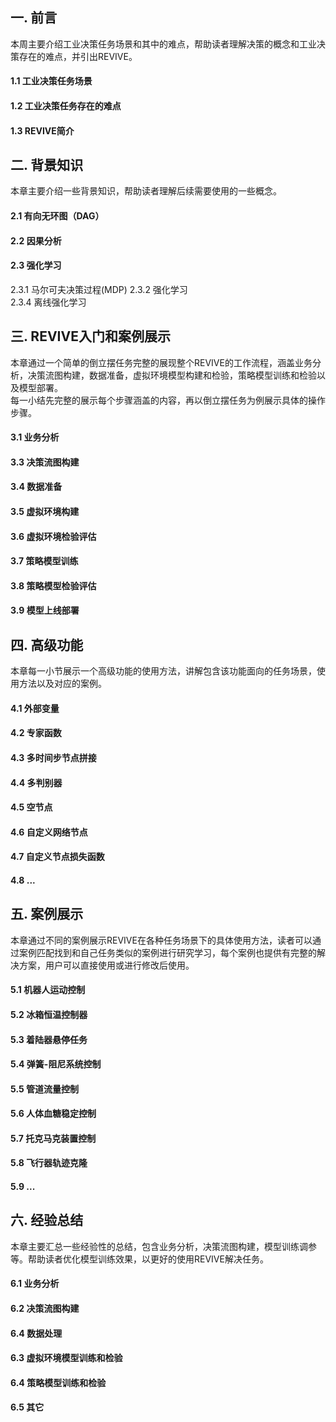 
## 一. 前言
本周主要介绍工业决策任务场景和其中的难点，帮助读者理解决策的概念和工业决策存在的难点，并引出REVIVE。

#### 1.1 工业决策任务场景

#### 1.2 工业决策任务存在的难点

#### 1.3 REVIVE简介

## 二. 背景知识  
本章主要介绍一些背景知识，帮助读者理解后续需要使用的一些概念。

#### 2.1 有向无环图（DAG）

#### 2.2 因果分析

#### 2.3 强化学习
2.3.1 马尔可夫决策过程(MDP)
2.3.2 强化学习<br />2.3.4 离线强化学习

## 三. REVIVE入门和案例展示
本章通过一个简单的倒立摆任务完整的展现整个REVIVE的工作流程，涵盖业务分析，决策流图构建，数据准备，虚拟环境模型构建和检验，策略模型训练和检验以及模型部署。<br />每一小结先完整的展示每个步骤涵盖的内容，再以倒立摆任务为例展示具体的操作步骤。

#### 3.1 业务分析

#### 3.3 决策流图构建

#### 3.4 数据准备

#### 3.5 虚拟环境构建

#### 3.6 虚拟环境检验评估

#### 3.7 策略模型训练

#### 3.8 策略模型检验评估

#### 3.9 模型上线部署 

## 四. 高级功能  
本章每一小节展示一个高级功能的使用方法，讲解包含该功能面向的任务场景，使用方法以及对应的案例。

#### 4.1 外部变量

#### 4.2 专家函数

#### 4.3 多时间步节点拼接

#### 4.4 多判别器

#### 4.5 空节点

#### 4.6 自定义网络节点

#### 4.7 自定义节点损失函数

#### 4.8 ...

## 五. 案例展示
本章通过不同的案例展示REVIVE在各种任务场景下的具体使用方法，读者可以通过案例匹配找到和自己任务类似的案例进行研究学习，每个案例也提供有完整的解决方案，用户可以直接使用或进行修改后使用。

#### 5.1 机器人运动控制

#### 5.2 冰箱恒温控制器

#### 5.3 着陆器悬停任务

#### 5.4 弹簧-阻尼系统控制

#### 5.5 管道流量控制

#### 5.6 人体血糖稳定控制

#### 5.7 托克马克装置控制

#### 5.8 飞行器轨迹克隆

#### 5.9 ...

## 六. 经验总结  
本章主要汇总一些经验性的总结，包含业务分析，决策流图构建，模型训练调参等。帮助读者优化模型训练效果，以更好的使用REVIVE解决任务。

#### 6.1 业务分析

#### 6.2 决策流图构建

#### 6.4 数据处理

#### 6.3 虚拟环境模型训练和检验

#### 6.4 策略模型训练和检验

#### 6.5 其它


